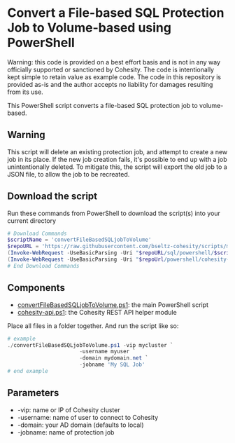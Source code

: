 # Convert a File-based SQL Protection Job to Volume-based using PowerShell

Warning: this code is provided on a best effort basis and is not in any way officially supported or sanctioned by Cohesity. The code is intentionally kept simple to retain value as example code. The code in this repository is provided as-is and the author accepts no liability for damages resulting from its use.

This PowerShell script converts a file-based SQL protection job to volume-based.

## Warning

This script will delete an existing protection job, and attempt to create a new job in its place. If the new job creation fails, it's possible to end up with a job unintentionally deleted. To mitigate this, the script will export the old job to a JSON file, to allow the job to be recreated.

## Download the script

Run these commands from PowerShell to download the script(s) into your current directory

```powershell
# Download Commands
$scriptName = 'convertFileBasedSQLjobToVolume'
$repoURL = 'https://raw.githubusercontent.com/bseltz-cohesity/scripts/master'
(Invoke-WebRequest -UseBasicParsing -Uri "$repoURL/sql/powershell/$scriptName/$scriptName.ps1").content | Out-File "$scriptName.ps1"; (Get-Content "$scriptName.ps1") | Set-Content "$scriptName.ps1"
(Invoke-WebRequest -UseBasicParsing -Uri "$repoUrl/powershell/cohesity-api/cohesity-api.ps1").content | Out-File cohesity-api.ps1; (Get-Content cohesity-api.ps1) | Set-Content cohesity-api.ps1
# End Download Commands
```

## Components

* [convertFileBasedSQLjobToVolume.ps1](https://raw.githubusercontent.com/bseltz-cohesity/scripts/master/sql/convertFileBasedSQLjobToVolume/convertFileBasedSQLjobToVolume.ps1): the main PowerShell script
* [cohesity-api.ps1](https://raw.githubusercontent.com/bseltz-cohesity/scripts/master/powershell/cohesity-api/cohesity-api.ps1): the Cohesity REST API helper module

Place all files in a folder together. And run the script like so:

```powershell
# example
./convertFileBasedSQLjobToVolume.ps1 -vip mycluster `
                       -username myuser `
                       -domain mydomain.net `
                       -jobname 'My SQL Job'
# end example
```

## Parameters

* -vip: name or IP of Cohesity cluster
* -username: name of user to connect to Cohesity
* -domain: your AD domain (defaults to local)
* -jobname: name of protection job
